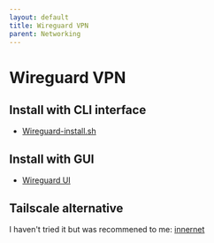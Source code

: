 ```yaml
---
layout: default
title: Wireguard VPN
parent: Networking
---
```


# Wireguard VPN

## Install with CLI interface

- [Wireguard-install.sh](https://github.com/Nyr/wireguard-install)

## Install with GUI

- [Wireguard UI](https://github.com/ngoduykhanh/wireguard-ui)


## Tailscale alternative

I haven't tried it but was recommened to me: [innernet](https://github.com/tonarino/innernet)
